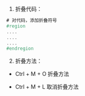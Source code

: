 1. 折叠代码：
```C#
# 对代码，添加折叠符号
#region 
....
....
....
#endregion
```

2. 折叠方法：

- Ctrl + M + O 折叠方法

- Ctrl + M + L 取消折叠方法